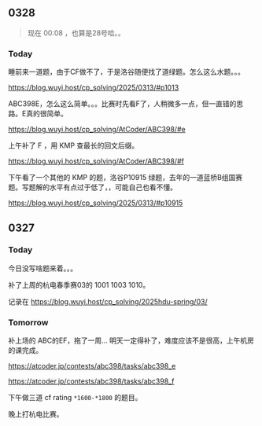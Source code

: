 ## 0328

> 现在 00:08 ，也算是28号哈。。

### Today

睡前来一道题，由于CF做不了，于是洛谷随便找了道绿题。怎么这么水题。。。

https://blog.wuyi.host/cp_solving/2025/0313/#p1013

ABC398E，怎么这么简单。。。比赛时先看F了，人稍微多一点，但一直错的思路。E真的很简单。

https://blog.wuyi.host/cp_solving/AtCoder/ABC398/#e

上午补了 F ，用 KMP 查最长的回文后缀。

https://blog.wuyi.host/cp_solving/AtCoder/ABC398/#f

下午看了一个其他的 KMP 的题，洛谷P10915 绿题，去年的一道蓝桥B组国赛题。写题解的水平有点过于低了，，可能自己也看不懂。

https://blog.wuyi.host/cp_solving/2025/0313/#p10915

## 0327

### Today

今日没写啥题来着。。。

补了上周的杭电春季赛03的 1001 1003 1010。

记录在 https://blog.wuyi.host/cp_solving/2025hdu-spring/03/ 

### Tomorrow

补上场的 ABC的EF，拖了一周... 明天一定得补了，难度应该不是很高，上午机房的课完成。

https://atcoder.jp/contests/abc398/tasks/abc398_e

https://atcoder.jp/contests/abc398/tasks/abc398_f

下午做三道 cf rating `*1600-*1800` 的题目。

晚上打杭电比赛。

